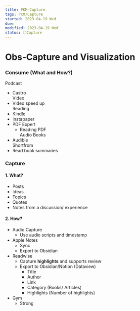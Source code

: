 ```yaml
---
title: PKM-Capture
tags: PKM/Capture
started: 2023-04-19 Wed
due:
modified: 2023-04-19 Wed
status: ⚪Capture
---
```

# Obs-Capture and Visualization
### Consume (What and How?)
Podcast
- Castro  
Video
- Video speed up  
Reading
- Kindle
- Instapaper
- PDF Expert
	- Reading PDF  
Audio Books
- Audible  
Shortfrom
- Read book summaries
### Capture
#### 1. What?
- Posts
- Ideas
- Topics
- Quotes
- Notes from a discussion/ experience
#### 2. How?
- Audio Capture
	- Use audio scripts and timestamp
- Apple Notes 
	- Sync
	- Export to Obsidian
- Readwise
	- Capture **highlights** and supports review
	- Export to Obsidian/Notion (Dataview)
		- Title
		- Author
		- Link
		- Category (Books/ Articles)
		- Highlights (Number of highlights)
- Gym
	- Strong